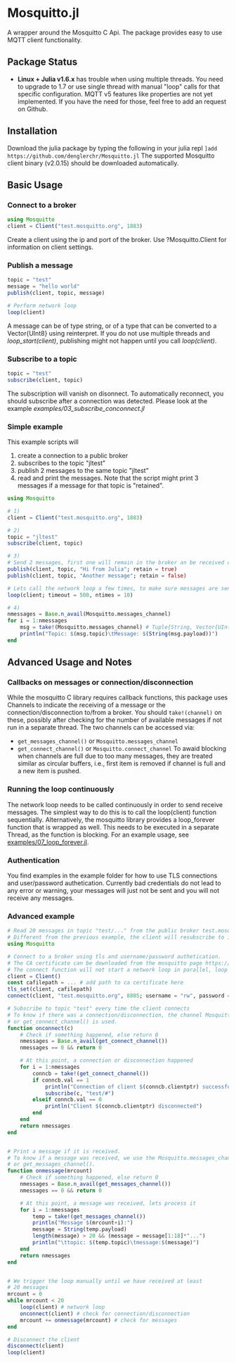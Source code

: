 # Mosquitto.jl

A wrapper around the Mosquitto C Api. The package provides easy to use MQTT client functionality.

## Package Status
* **Linux + Julia v1.6.x** has trouble when using multiple threads. You need to upgrade to 1.7 or use single thread with manual "loop" calls for that specific configuration.
MQTT v5 features like properties are not yet implemented. If you have the need for those, feel free to add an request on Github.

## Installation
Download the julia package by typing the following in your julia repl
`]add https://github.com/denglerchr/Mosquitto.jl`
The supported Mosquitto client binary (v2.0.15) should be downloaded automatically.

## Basic Usage

### Connect to a broker

```julia
using Mosquitto
client = Client("test.mosquitto.org", 1883)
```

Create a client using the ip and port of the broker. 
Use ?Mosquitto.Client for information on client settings.

### Publish a message
```julia
topic = "test"
message = "hello world"
publish(client, topic, message)

# Perform network loop
loop(client)
```

A message can be of type string, or of a type that can be converted to a Vector{UInt8} using reinterpret. If you do not use multiple threads and *loop_start(client)*, publishing might not happen until you call *loop(client)*.

### Subscribe to a topic
```julia
topic = "test"
subscribe(client, topic)
```
The subscription will vanish on disonnect. To automatically reconnect, you should subscribe after a connection was detected. Please look at the example *examples/03_subscribe_conconnect.jl* 

### Simple example

This example scripts will
1) create a connection to a public broker
2) subscribes to the topic "jltest"
3) publish 2 messages to the same topic "jltest"
4) read and print the messages.
Note that the script might print 3 messages if a message for that topic is "retained".

```julia
using Mosquitto

# 1)
client = Client("test.mosquitto.org", 1883)

# 2)
topic = "jltest"
subscribe(client, topic)

# 3)
# Send 2 messages, first one will remain in the broker an be received on new connect
publish(client, topic, "Hi from Julia"; retain = true)
publish(client, topic, "Another message"; retain = false)

# Lets call the network loop a few times, to make sure messages are sent/received
loop(client; timeout = 500, ntimes = 10)

# 4)
nmessages = Base.n_avail(Mosquitto.messages_channel)
for i = 1:nmessages
    msg = take!(Mosquitto.messages_channel) # Tuple{String, Vector{UInt8})
    println("Topic: $(msg.topic)\tMessage: $(String(msg.payload))")
end
```

## Advanced Usage and Notes

### Callbacks on messages or connection/disconnection
While the mosquitto C library requires callback functions, this package uses Channels to indicate the receiving of a message or the connection/disconnection to/from a broker. You should `take!(channel)` on these, possibly after checking for the number of available messages if not run in a separate thread. The two channels can be accessed via:
* `get_messages_channel()` or `Mosquitto.messages_channel`
* `get_connect_channel()` or `Mosquitto.connect_channel`
To awaid blocking when channels are full due to too many messages, they are treated similar as circular buffers, i.e., first item is removed if channel is full and a new item is pushed.

### Running the loop continuously
The network loop needs to be called continuously in order to send receive messages. The simplest way to do this
is to call the loop(client) function sequentially. Alternatively, the mosquitto library provides
a loop_forever function that is wrapped as well. This needs to be executed in a separate Thread, as the function is blocking. For an example usage, see [examples/07_loop_forever.jl](examples/07_loop_forever.jl).

### Authentication
You find examples in the example folder for how to use TLS connections and user/password authetication. Currently bad credentials do not lead to any error or warning, your messages will just not be sent and you will not receive any messages.

### Advanced example

```julia
# Read 20 messages in topic "test/..." from the public broker test.mosquitto.org
# Different from the previous example, the client will resubscribe to its topic every time it connects to the broker
using Mosquitto

# Connect to a broker using tls and username/password authetication.
# The CA certificate can be downloaded from the mosquitto page https://test.mosquitto.org/ssl/mosquitto.org.crt
# The connect function will not start a network loop in parallel, loop is triggered manually later.
client = Client()
const cafilepath = ... # add path to ca certificate here
tls_set(client, cafilepath)
connect(client, "test.mosquitto.org", 8885; username = "rw", password = "readwrite")

# Subscribe to topic "test" every time the client connects
# To know if there was a connection/disconnection, the channel Mosquitto.connect_channel
# or get_connect_channel() is used.
function onconnect(c)
    # Check if something happened, else return 0
    nmessages = Base.n_avail(get_connect_channel())
    nmessages == 0 && return 0

    # At this point, a connection or disconnection happened
    for i = 1:nmessages
        conncb = take!(get_connect_channel())
        if conncb.val == 1
            println("Connection of client $(conncb.clientptr) successfull, subscribing to test/#")
            subscribe(c, "test/#")
        elseif conncb.val == 0
            println("Client $(conncb.clientptr) disconnected")
        end
    end
    return nmessages
end


# Print a message if it is received.
# To know if a message was received, we use the Mosquitto.messages_channel
# or get_messages_channel().
function onmessage(mrcount)
    # Check if something happened, else return 0
    nmessages = Base.n_avail(get_messages_channel())
    nmessages == 0 && return 0

    # At this point, a message was received, lets process it
    for i = 1:nmessages
        temp = take!(get_messages_channel())
        println("Message $(mrcount+i):")
        message = String(temp.payload)
        length(message) > 20 && (message = message[1:18]*"...")
        println("\ttopic: $(temp.topic)\tmessage:$(message)")
    end
    return nmessages
end


# We trigger the loop manually until we have received at least
# 20 messages
mrcount = 0
while mrcount < 20
    loop(client) # network loop
    onconnect(client) # check for connection/disconnection
    mrcount += onmessage(mrcount) # check for messages
end

# Disconnect the client
disconnect(client)
loop(client)
```